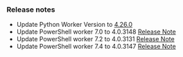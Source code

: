 ### Release notes

<!-- Please add your release notes in the following format:
- My change description (#PR)
-->
- Update Python Worker Version to [4.26.0](https://github.com/Azure/azure-functions-python-worker/releases/tag/4.26.0)
- Update PowerShell worker 7.0 to 4.0.3148 [Release Note](https://github.com/Azure/azure-functions-powershell-worker/releases/tag/v4.0.3148)
- Update PowerShell worker 7.2 to 4.0.3131 [Release Note](https://github.com/Azure/azure-functions-powershell-worker/releases/tag/v4.0.3131)
- Update PowerShell worker 7.4 to 4.0.3147 [Release Note](https://github.com/Azure/azure-functions-powershell-worker/releases/tag/v4.0.3147)

